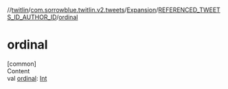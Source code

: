 //[twitlin](../../../index.md)/[com.sorrowblue.twitlin.v2.tweets](../../index.md)/[Expansion](../index.md)/[REFERENCED_TWEETS_ID_AUTHOR_ID](index.md)/[ordinal](ordinal.md)



# ordinal  
[common]  
Content  
val [ordinal](ordinal.md): [Int](https://kotlinlang.org/api/latest/jvm/stdlib/kotlin/-int/index.html)  



